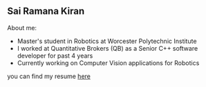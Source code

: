 
<!--
**saikrn112/saikrn112** is a ✨ _special_ ✨ repository because its `README.md` (this file) appears on your GitHub profile.

- I am currently working on Computer Vision
- 🔭 I’m currently working on Computer vision
- 🌱 I’m currently learning ...
- 👯 I’m looking to collaborate on ...
- 🤔 I’m looking for help with ...
- 💬 Ask me about ...
- 📫 How to reach me: ...
- 😄 Pronouns: ...
- ⚡ Fun fact: ...
-->
Sai Ramana Kiran 
---

About me:

- Master's student in Robotics at Worcester Polytechnic Institute
- I worked at Quantitative Brokers (QB) as a Senior C++ software developer for past 4 years
- Currently working on Computer Vision applications for Robotics

you can find my resume [here](https://drive.google.com/file/d/1DXmZoxv3s2oXddtaNBFp0L9NgJPcA_ci/view?usp=share_link)
